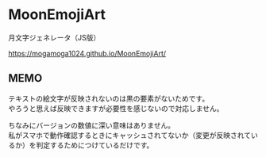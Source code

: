 # MoonEmojiArt
月文字ジェネレータ（JS版）  

https://mogamoga1024.github.io/MoonEmojiArt/

## MEMO

テキストの絵文字が反映されないのは黒の要素がないためです。  
やろうと思えば反映できますが必要性を感じないので対応しません。

ちなみにバージョンの数値に深い意味はありません。  
私がスマホで動作確認するときにキャッシュされてないか（変更が反映されているか）を判定するためにつけているだけです。
